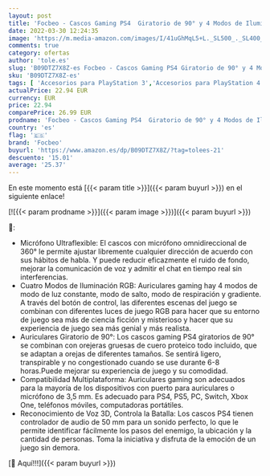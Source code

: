 ```yaml
---
layout: post
title: 'Focbeo - Cascos Gaming PS4  Giratorio de 90° y 4 Modos de Iluminación RGB Auriculares Gaming  Transductores 50mm  Micrófono con Premium Estéreo  Compatibles con PS4  PS5  Xbox One  PC  Switch'
date: 2022-03-30 12:24:35
image: 'https://m.media-amazon.com/images/I/41uGhMqL5+L._SL500_._SL400_.jpg'
comments: true
category: ofertas
author: 'tole.es'
slug: 'B09DTZ7X8Z-es Focbeo - Cascos Gaming PS4 Giratorio de 90° y 4 Modos de...'
sku: 'B09DTZ7X8Z-es'
tags: [ 'Accesorios para PlayStation 3','Accesorios para PlayStation 4','Accesorios para Xbox One','Auriculares gaming para PlayStation 3','Auriculares gaming para Xbox One','Electrónica','Hardware y juegos para PlayStation 3','Hardware y juegos para PlayStation 4','Hardware y juegos para Xbox One','Sistemas heredados','Sistemas heredados de PlayStation','Videojuegos','focbeo','ps4','ps5','xbox', ]
actualPrice: 22.94 EUR
currency: EUR
price: 22.94
comparePrice: 26.99 EUR
prodname: 'Focbeo - Cascos Gaming PS4  Giratorio de 90° y 4 Modos de Iluminación RGB Auriculares Gaming  Transductores 50mm  Micrófono con Premium Estéreo  Compatibles con PS4  PS5  Xbox One  PC  Switch'
country: 'es'
flag: '🇪🇸'
brand: 'Focbeo'
buyurl: 'https://www.amazon.es/dp/B09DTZ7X8Z/?tag=tolees-21'
descuento: '15.01'
average: '25.37'
---
```


En este momento está [{{< param title >}}]({{< param buyurl >}}) en el siguiente enlace!

[![{{< param prodname >}}]({{< param image >}})]({{< param buyurl >}})

🔎:

- Micrófono Ultraflexible: El cascos con micrófono omnidireccional de 360° le permite ajustar libremente cualquier dirección de acuerdo con sus hábitos de habla. Y puede reducir eficazmente el ruido de fondo, mejorar la comunicación de voz y admitir el chat en tiempo real sin interferencias.
- Cuatro Modos de Iluminación RGB: Auriculares gaming hay 4 modos de modo de luz constante, modo de salto, modo de respiración y gradiente. A través del botón de control, las diferentes escenas del juego se combinan con diferentes luces de juego RGB para hacer que su entorno de juego sea más de ciencia ficción y misterioso y hacer que su experiencia de juego sea más genial y más realista.
- Auriculares Giratorio de 90°: Los cascos gaming PS4 giratorios de 90° se combinan con orejeras gruesas de cuero proteico todo incluido, que se adaptan a orejas de diferentes tamaños. Se sentirá ligero, transpirable y no congestionado cuando se use durante 6-8 horas.Puede mejorar su experiencia de juego y su comodidad.
- Compatibilidad Multiplataforma: Auriculares gaming son adecuados para la mayoría de los dispositivos con puerto para auriculares o micrófono de 3,5 mm. Es adecuado para PS4, PS5, PC, Switch, Xbox One, teléfonos móviles, computadoras portátiles.
- Reconocimiento de Voz 3D, Controla la Batalla: Los cascos PS4 tienen controlador de audio de 50 mm para un sonido perfecto, lo que le permite identificar fácilmente los pasos del enemigo, la ubicación y la cantidad de personas. Toma la iniciativa y disfruta de la emoción de un juego sin demora.

[🛒 Aquí!!!]({{< param buyurl >}})

